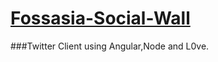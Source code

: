 # [Fossasia-Social-Wall](http://sch00lb0y.github.io/fossasia-social-wall)

###Twitter Client using Angular,Node and L0ve.
